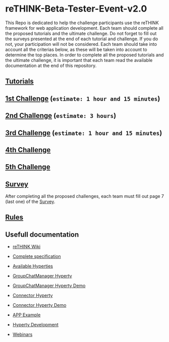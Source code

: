 # reTHINK-Beta-Tester-Event-v2.0

This Repo is dedicated to help the challenge participants use the reTHINK framework for web application development. Each team should complete all the proposed tutorials and the ultimate challenge. Do not forget to fill out the surveys presented at the end of each tutorial and challenge. If you do not, your participation will not be considered. Each team should take into account all the criterias below, as these will be taken into account to determine the top places. In order to complete all the proposed tutorials and the ultimate challenge, it is important that each team read the available documentation at the end of this repository.

## [Tutorials](./Tutorials.md) 

## [1st Challenge](./1st_Challenge.md) (`estimate: 1 hour and 15 minutes`)

## [2nd Challenge](./2nd_Challenge.md) (`estimate: 3 hours`)

## [3rd Challenge](./3rd_Challenge.md) (`estimate: 1 hour and 15 minutes`)

## [4th Challenge](./4th_Challenge.md) 

## [5th Challenge](./5th_Challenge.md)

## [Survey](https://docs.google.com/forms/d/e/1FAIpQLSeFt56Ura0zkTqg_VX9od_jBZtE3-2mt_urTFvxsoRuQ3uJRw/viewform)

After completing all the proposed challenges, each team must fill out page 7 (last one) of the [Survey](https://docs.google.com/forms/d/e/1FAIpQLSeFt56Ura0zkTqg_VX9od_jBZtE3-2mt_urTFvxsoRuQ3uJRw/viewform).

## [Rules](./rules.md)


## Usefull documentation

* [reTHINK Wiki](https://github.com/reTHINK-project/startup/wiki)

* [Complete specification](https://github.com/reTHINK-project/specs)

* [Available Hyperties](https://github.com/reTHINK-project/dev-hyperty/tree/develop/docs)

* [GroupChatManager Hyperty](https://github.com/reTHINK-project/dev-hyperty/tree/develop/docs/group-chat-manager)

* [GroupChatManager Hyperty Demo](https://github.com/reTHINK-project/dev-hyperty/blob/develop/examples/group-chat-manager/demo.js)

* [Connector Hyperty](https://github.com/reTHINK-project/dev-hyperty/tree/develop/docs/connector)

* [Connector Hyperty Demo](https://github.com/reTHINK-project/dev-hyperty/blob/develop/examples/connector/demo.js)

* [APP Example](https://github.com/reTHINK-project/dev-app/tree/develop)

* [Hyperty Development](https://github.com/reTHINK-project/dev-hyperty-toolkit/wiki/First-Hyperty-Development)

* [Webinars](https://www.youtube.com/channel/UC4xTKj2ZvhUyJosA_fLeAhg)
